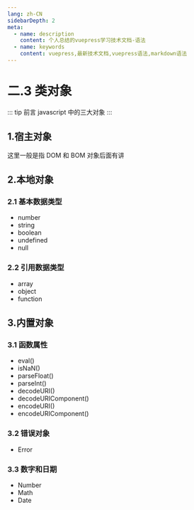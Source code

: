 ```yaml
---
lang: zh-CN
sidebarDepth: 2
meta:
  - name: description
    content: 个人总结的vuepress学习技术文档-语法
  - name: keywords
    content: vuepress,最新技术文档,vuepress语法,markdown语法
---
```


# 二.3 类对象

::: tip 前言
javascript 中的三大对象
:::

## 1.宿主对象

这里一般是指 DOM 和 BOM 对象后面有讲

## 2.本地对象

### 2.1 基本数据类型

- number
- string
- boolean
- undefined
- null

### 2.2 引用数据类型

- array
- object
- function

## 3.内置对象

### 3.1 函数属性

- eval()
- isNaN()
- parseFloat()
- parseInt()
- decodeURI()
- decodeURIComponent()
- encodeURI()
- encodeURIComponent()

### 3.2 错误对象

- Error

### 3.3 数字和日期

- Number
- Math
- Date
